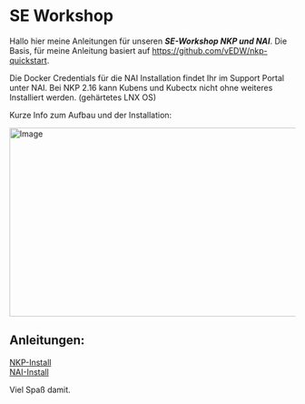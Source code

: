 # SE Workshop

Hallo hier meine Anleitungen für unseren ***SE-Workshop NKP und NAI***.
Die Basis, für meine Anleitung basiert auf https://github.com/vEDW/nkp-quickstart.


Die Docker Credentials für die NAI Installation findet Ihr im Support Portal unter NAI. 
Bei NKP 2.16 kann Kubens und Kubectx nicht ohne weiteres Installiert werden. (gehärtetes LNX OS)

Kurze Info zum Aufbau und der Installation:  

<img width="767" height="332" alt="Image" src="https://github.com/user-attachments/assets/f8009760-8503-4892-bd9f-368134efdaa7" />

## Anleitungen:

[NKP-Install](NKP-install.md)  
[NAI-Install](NAI-install.md)

Viel Spaß damit. 
